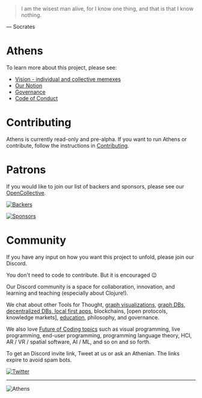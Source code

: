 > I am the wisest man alive, for I know one thing, and that is that I know nothing.

— Socrates

# Athens

To learn more about this project, please see:

- [Vision - individual and collective memexes](https://github.com/athensresearch/athens/blob/master/VISION.md)
- [Our Notion](https://www.notion.so/athensresearch/Athens-Research-67e1c6068cb449ff935d10e882fd9b05)
- [Governance](https://github.com/athensresearch/athens/blob/master/GOVERNANCE.md)
- [Code of Conduct](https://github.com/athensresearch/athens/blob/master/CODE_OF_CONDUCT.md)

# Contributing

Athens is currently read-only and pre-alpha. If you want to run Athens or contribute, follow the instructions in [Contributing](https://github.com/athensresearch/athens/blob/master/CONTRIBUTING.md).

# Patrons

If you would like to join our list of backers and sponsors, please see our [OpenCollective](https://opencollective.com/athens).

[1]: https://opencollective.com/athens
[1.1]: https://opencollective.com/athens/tiers/backer.svg?avatarHeight=36
[1.2]: https://opencollective.com/athens/tiers/sponsor.svg?avatarHeight=36

[![Backers][1.1]][1]

[![Sponsors][1.2]][1]

# Community

If you have any input on how you want this project to unfold, please join our Discord.

You don't need to code to contribute. But it is encouraged 😉

Our Discord community is a space for collaboration, innovation, and learning and teaching (especially about Clojure!).

We chat about other Tools for Thought, [graph visualizations](https://github.com/athensresearch/athens/issues/21), [graph DBs, decentralized DBs, local first apps](https://github.com/athensresearch/athens/issues/9), blockchains, [open protocols, knowledge markets], [education](https://github.com/athensresearch/athens/blob/master/doc/ClojureFam.md), philosophy, and governance.

We also love [Future of Coding topics](https://futureofcoding.org/episodes/046#question-thirteen-what-foc-topics-interest-you-most) such as visual programming, live programming, end-user programming, programming language theory, HCI, AR / VR / spatial software, AI / ML, and so on and so forth.

To get an Discord invite link, Tweet at us or ask an Athenian. The links expire to avoid spam bots.

[![Twitter][2]][2.1]

[2]: https://i.imgur.com/S41NYml.png
[2.1]: https://twitter.com/AthensResearch

---

![Athens](doc/athens-1920.jpg)
